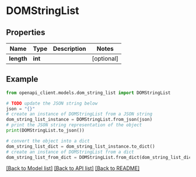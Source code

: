# DOMStringList


## Properties

Name | Type | Description | Notes
------------ | ------------- | ------------- | -------------
**length** | **int** |  | [optional] 

## Example

```python
from openapi_client.models.dom_string_list import DOMStringList

# TODO update the JSON string below
json = "{}"
# create an instance of DOMStringList from a JSON string
dom_string_list_instance = DOMStringList.from_json(json)
# print the JSON string representation of the object
print(DOMStringList.to_json())

# convert the object into a dict
dom_string_list_dict = dom_string_list_instance.to_dict()
# create an instance of DOMStringList from a dict
dom_string_list_from_dict = DOMStringList.from_dict(dom_string_list_dict)
```
[[Back to Model list]](../README.md#documentation-for-models) [[Back to API list]](../README.md#documentation-for-api-endpoints) [[Back to README]](../README.md)


